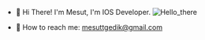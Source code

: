 
  
- 👋 Hi There! I'm Mesut, I'm IOS Developer.  ![Hello_there](https://github.com/mesutgdk/mesutgdk/assets/112901255/0c2c868f-3f61-4d29-9456-ee23eaf9b73e)

- 📡 How to reach me: mesuttgedik@gmail.com
<!--
**mesutgdk/mesutgdk** is a ✨ _special_ ✨ repository because its `README.md` (this file) appears on your GitHub profile.

Here are some ideas to get you started:

- 🔭 I’m currently working on ...
- 🌱 I’m currently learning ...
- 👯 I’m looking to collaborate on ...
- 🤔 I’m looking for help with ...
- 💬 Ask me about ...
- 📫 How to reach me: ...
- 😄 Pronouns: ...
- ⚡ Fun fact: ...
-->
